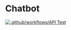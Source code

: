 # Chatbot

[![.github/workflows/API Test](https://github.com/Softawii/chatbot/actions/workflows/test-api.yaml/badge.svg)](https://github.com/Softawii/chatbot/actions/workflows/test-api.yaml)

